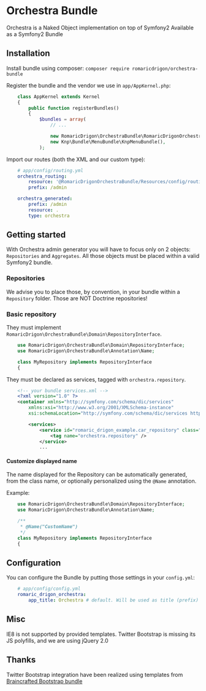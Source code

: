 Orchestra Bundle
================

Orchestra is a Naked Object implementation on top of Symfony2
Available as a Symfony2 Bundle

## Installation

Install bundle using composer: `composer require romaricdrigon/orchestra-bundle`

Register the bundle and the vendor we use in `app/AppKernel.php`:
```php
    class AppKernel extends Kernel
    {
        public function registerBundles()
        {
            $bundles = array(
                // ...

                new RomaricDrigon\OrchestraBundle\RomaricDrigonOrchestraBundle(),
                new Knp\Bundle\MenuBundle\KnpMenuBundle(),
            );
```

Import our routes (both the XML and our custom type):
```yaml
    # app/config/routing.yml
    orchestra_routing:
        resource: '@RomaricDrigonOrchestraBundle/Resources/config/routing.xml'
        prefix: /admin

    orchestra_generated:
        prefix: /admin
        resource: .
        type: orchestra
```

## Getting started

With Orchestra admin generator you will have to focus only on 2 objects: `Repositories` and `Aggregates`.
All those objects must be placed within a valid Symfony2 bundle.

### Repositories

We advise you to place those, by convention, in your bundle within a `Repository` folder. Those are NOT Doctrine repositories!

### Basic repository

They must implement `RomaricDrigon\OrchestraBundle\Domain\RepositoryInterface`.

```php
    use RomaricDrigon\OrchestraBundle\Domain\RepositoryInterface;
    use RomaricDrigon\OrchestraBundle\Annotation\Name;

    class MyRepository implements RepositoryInterface
    {
```

They must be declared as services, tagged with `orchestra.repository`.

```xml
    <!-- your bundle services.xml -->
    <?xml version="1.0" ?>
    <container xmlns="http://symfony.com/schema/dic/services"
        xmlns:xsi="http://www.w3.org/2001/XMLSchema-instance"
        xsi:schemaLocation="http://symfony.com/schema/dic/services http://symfony.com/schema/dic/services/services-1.0.xsd">

        <services>
            <service id="romaric_drigon_example.car_repository" class="My\Repository\Class\Path">
                <tag name="orchestra.repository" />
            </service>
            ...
```

#### Customize displayed name

The name displayed for the Repository can be automatically generated, from the class name, or optionally personalized using the `@Name` annotation.

Example:
```php
    use RomaricDrigon\OrchestraBundle\Domain\RepositoryInterface;
    use RomaricDrigon\OrchestraBundle\Annotation\Name;

    /**
     * @Name("CustomName")
     */
    class MyRepository implements RepositoryInterface
    {
```

## Configuration

You can configure the Bundle by putting those settings in your `config.yml`:
```yaml
    # app/config/config.yml
    romaric_drigon_orchestra:
        app_title: Orchestra # default. Will be used as title (prefix) for pages
```

## Misc

IE8 is not supported by provided templates. Twitter Bootstrap is missing its JS polyfills, and we are using jQuery 2.0

## Thanks

Twitter Bootstrap integration have been realized using templates from [Braincrafted Bootstrap bundle](https://github.com/braincrafted/bootstrap-bundle)